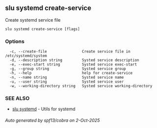 ## slu systemd create-service

Create systemd service file

```
slu systemd create-service [flags]
```

### Options

```
  -c, --create-file                Create service file in /etc/systemd/system
  -d, --description string         Systed service description
  -e, --exec-start string          Systed service exec-start
  -g, --group string               Systed service group
  -h, --help                       help for create-service
  -n, --name string                Systed service name
  -u, --user string                Systed service user
  -w, --working-directory string   Systed service working-directory
```

### SEE ALSO

* [slu systemd](slu_systemd.md)	 - Utils for systemd

###### Auto generated by spf13/cobra on 2-Oct-2025

